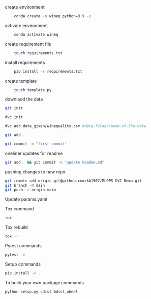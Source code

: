 create environment

```bash
    conda create -n wineq python=3.9 -y
```

activate environment

```bash
    conda activate wineq
```

create requirement file

```bash
    touch requirements.txt
```

install requirements

```bash
    pip install -r requirements.txt
```

create template

```bash
    touch template.py
```

downlaod the data

```bash
git init
```

```bash
dvc init
```

```bash
dvc add data_given/winequality.csv #data-folder/name-of-the-data
```

```bash
git add .
```

```bash
git commit -m "first commit"
```

oneliner updates for readme

```bash
git add . && git commit -m "update Readme.md"
```

pushing changes to new repo

```bash
git remote add origin git@github.com:kb1907/MLOPS-DVC-Demo.git
git branch -M main
git push -u origin main
```

Update params.yaml

Tox command

```bash
tox
```

Tox rebuild

```bash
tox -r
```

Pytest commands

```bash
pytest -v
```

Setup commands

```bash
pip install -e .
```

To build your own package commands

```bash
python setup.py sdist bdist_wheel
```
